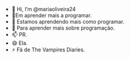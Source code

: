 - 👋  Hi, I’m @mariaoliveira24
- 👀Em aprender mais a programar.
- 🌱 Estamos aprendendo mais como programar.
- 💞️ Para aprender mais sobre programação.
- 📫 PR.
- 😄 Ela.
- ⚡ Fã de The Vampires Diaries.

<!---
mariaoliveira24/mariaoliveira24 is a ✨ special ✨ repository because its `README.md` (this file) appears on your GitHub profile.
You can click the Preview link to take a look at your changes.
--->
